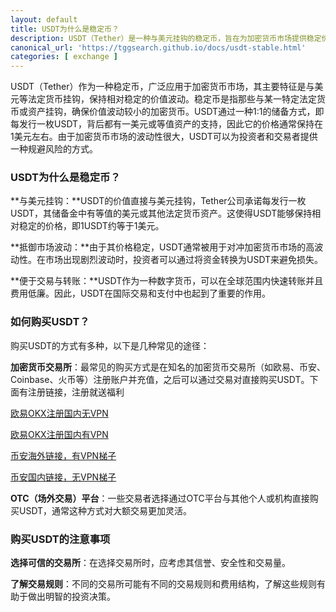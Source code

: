 ```yaml
---
layout: default
title: USDT为什么是稳定币？
description: USDT（Tether）是一种与美元挂钩的稳定币，旨在为加密货币市场提供稳定价值波动的工具。了解为什么USDT可以保持稳定以及如何通过交易所或OTC平台购买USDT。
canonical_url: 'https://tggsearch.github.io/docs/usdt-stable.html'
categories: [ exchange ]
---
```

USDT（Tether）作为一种稳定币，广泛应用于加密货币市场，其主要特征是与美元等法定货币挂钩，保持相对稳定的价值波动。稳定币是指那些与某一特定法定货币或资产挂钩，确保价值波动较小的加密货币。USDT通过一种1:1的储备方式，即每发行一枚USDT，背后都有一美元或等值资产的支持，因此它的价格通常保持在1美元左右。由于加密货币市场的波动性很大，USDT可以为投资者和交易者提供一种规避风险的方式。

### USDT为什么是稳定币？

**与美元挂钩：**USDT的价值直接与美元挂钩，Tether公司承诺每发行一枚USDT，其储备金中有等值的美元或其他法定货币资产。这使得USDT能够保持相对稳定的价格，即1USDT约等于1美元。

**抵御市场波动：**由于其价格稳定，USDT通常被用于对冲加密货币市场的高波动性。在市场出现剧烈波动时，投资者可以通过将资金转换为USDT来避免损失。

**便于交易与转账：**USDT作为一种数字货币，可以在全球范围内快速转账并且费用低廉。因此，USDT在国际交易和支付中也起到了重要的作用。

### 如何购买USDT？

购买USDT的方式有多种，以下是几种常见的途径：

**加密货币交易所**：最常见的购买方式是在知名的加密货币交易所（如欧易、币安、Coinbase、火币等）注册账户并充值，之后可以通过交易对直接购买USDT。下面有注册链接，注册就送福利

[欧易OKX注册国内无VPN ](./302.html?target=https://www.okx.com/join/betrys)

[欧易OKX注册国内有VPN ](./302.html?target=https://www.mnftinqq.com/join/betrys)

[币安海外链接，有VPN梯子](./302.html?target=https://www.binance.com/join?ref==betrys)

[币安国内链接，无VPN梯子](./302.html?target=https://www.suitechsui.us/join?ref=betrys) 

**OTC（场外交易）平台**：一些交易者选择通过OTC平台与其他个人或机构直接购买USDT，通常这种方式对大额交易更加灵活。

### 购买USDT的注意事项

**选择可信的交易所**：在选择交易所时，应考虑其信誉、安全性和交易量。

**了解交易规则**：不同的交易所可能有不同的交易规则和费用结构，了解这些规则有助于做出明智的投资决策。



